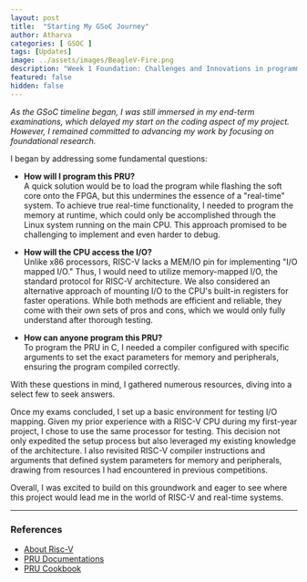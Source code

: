 ```yaml
---
layout: post
title:  "Starting My GSoC Journey"
author: Atharva
categories: [ GSOC ]
tags: [Updates]
image: ../assets/images/BeagleV-Fire.png
description: "Week 1 Foundation: Challenges and Innovations in programming and testing real-time systems with RISC-V architecture."
featured: false
hidden: false
---
```


*As the GSoC timeline began, I was still immersed in my end-term examinations, which delayed my start on the coding aspect of my project. However, I remained committed to advancing my work by focusing on foundational research.*

I began by addressing some fundamental questions:

- **How will I program this PRU?** <br>
    A quick solution would be to load the program while flashing the soft core onto the FPGA, but this undermines the essence of a "real-time" system. To achieve true real-time functionality, I needed to program the memory at runtime, which could only be accomplished through the Linux system running on the main CPU. This approach promised to be challenging to implement and even harder to debug.

- **How will the CPU access the I/O?** <br>
    Unlike x86 processors, RISC-V lacks a MEM/IO pin for implementing "I/O mapped I/O." Thus, I would need to utilize memory-mapped I/O, the standard protocol for RISC-V architecture. We also considered an alternative approach of mounting I/O to the CPU's built-in registers for faster operations. While both methods are efficient and reliable, they come with their own sets of pros and cons, which we would only fully understand after thorough testing.

- **How can anyone program this PRU?** <br>
    To program the PRU in C, I needed a compiler configured with specific arguments to set the exact parameters for memory and peripherals, ensuring the program compiled correctly.

With these questions in mind, I gathered numerous resources, diving into a select few to seek answers.

Once my exams concluded, I set up a basic environment for testing I/O mapping. Given my prior experience with a RISC-V CPU during my first-year project, I chose to use the same processor for testing. This decision not only expedited the setup process but also leveraged my existing knowledge of the architecture. I also revisited RISC-V compiler instructions and arguments that defined system parameters for memory and peripherals, drawing from resources I had encountered in previous competitions.

Overall, I was excited to build on this groundwork and eager to see where this project would lead me in the world of RISC-V and real-time systems.

---
### References
- [About Risc-V](https://riscv.org/)
- [PRU Documentations](https://software-dl.ti.com/processor-sdk-linux/esd/AM62X/latest/exports/docs/common/PRU-ICSS/Overview.html)
- [PRU Cookbook](https://docs.beagleboard.org/latest/books/pru-cookbook/index.html)
